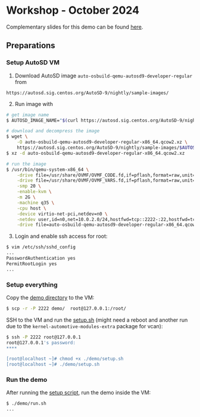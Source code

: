 # Workshop - October 2024

Complementary slides for this demo can be found [here](./slides.pdf).

## Preparations

### Setup AutoSD VM

1. Download AutoSD image `auto-osbuild-qemu-autosd9-developer-regular` from

```
https://autosd.sig.centos.org/AutoSD-9/nightly/sample-images/
```

2. Run image with

```bash
# get image name
$ AUTOSD_IMAGE_NAME="$(curl https://autosd.sig.centos.org/AutoSD-9/nightly/sample-images/ | grep -oE 'auto-osbuild-qemu-autosd9-developer-regular-x86_64-[0-9]+\.[A-Za-z0-9]+\.qcow2\.xz' | head -n 1)"

# download and decompress the image
$ wget \
    -O auto-osbuild-qemu-autosd9-developer-regular-x86_64.qcow2.xz \
    https://autosd.sig.centos.org/AutoSD-9/nightly/sample-images/$AUTOSD_IMAGE_NAME
$ xz -d auto-osbuild-qemu-autosd9-developer-regular-x86_64.qcow2.xz

# run the image
$ /usr/bin/qemu-system-x86_64 \
    -drive file=/usr/share/OVMF/OVMF_CODE.fd,if=pflash,format=raw,unit=0,readonly=on \
    -drive file=/usr/share/OVMF/OVMF_VARS.fd,if=pflash,format=raw,unit=1,snapshot=on,readonly=off \
    -smp 20 \
    -enable-kvm \
    -m 2G \
    -machine q35 \
    -cpu host \
    -device virtio-net-pci,netdev=n0 \
    -netdev user,id=n0,net=10.0.2.0/24,hostfwd=tcp::2222-:22,hostfwd=tcp::8420-:8420 \
    -drive file=auto-osbuild-qemu-autosd9-developer-regular-x86_64.qcow2,index=0,media=disk,format=qcow2,if=virtio,snapshot=off
```

3. Login and enable ssh access for root:

```bash
$ vim /etc/ssh/sshd_config
...
PasswordAuthentication yes
PermitRootLogin yes
...
```

### Setup everything

Copy the [demo directory](./demo/) to the VM:

```bash
$ scp -r -P 2222 demo/  root@127.0.0.1:/root/
```

SSH to the VM and run the [setup.sh](./demo/setup.sh) (might need a reboot and another run due to the `kernel-automotive-modules-extra` package for vcan):

```bash
$ ssh -P 2222 root@127.0.0.1
root@127.0.0.1's password:
****

[root@localhost ~]# chmod +x ./demo/setup.sh
[root@localhost ~]# ./demo/setup.sh
```

### Run the demo

After running the [setup script](#setup-everything), run the demo inside the VM:

```bash
$ ./demo/run.sh
...
```

